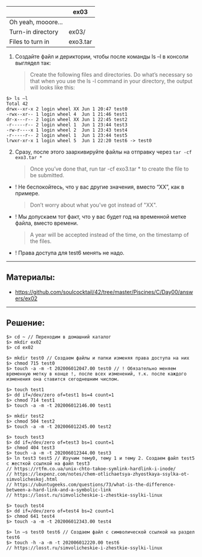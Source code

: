 | 			            |	ex03			      |
| ------------------ | -------------------|
| Oh yeah, mooore...                      |
| Turn-in directory  | 	ex03/	      		|
| Files to turn in   | 	exo3.tar          |

1. Создайте файл и дериктории, чтобы после команды ls –l в консоли выглядел так:
   > Create the following files and directories. Do what’s necessary so that when you use the ls -l command in your directory, the output will looks like this:

```
$> ls –l
Total 42
drwx--xr-x 2 login wheel XX Jun 1 20:47 test0
-rwx--xr-- 1 login wheel 4  Jun 1 21:46 test1
dr-x---r-- 2 login wheel XX Jun 1 22:45 test2
-r-----r-- 2 login wheel 1  Jun 1 23:44 test3
-rw-r----x 1 login wheel 2  Jun 1 23:43 test4
-r-----r-- 2 login wheel 1  Jun 1 23:44 test5
lrwxr-xr-x 1 login wheel 5  Jun 1 22:20 test6 -> test0
```

2. Сразу, после этого заархивируйте файлы на отправку через `tar -cf exo3.tar *`
   > Once you’ve done that, run tar -cf exo3.tar * to create the file to be submitted.

* ! Не беспокойтесь, что у вас другие значения, вместо “XX”, как в примере.
   > Don’t worry about what you’ve got instead of "XX".

* ! Мы допускаем тот факт, что у вас будет год на временной метке файла, вместо времени.
   > A year will be accepted instead of the time, on the timestamp of the files.

* ! Права доступа для test6 менять не надо.

---

## Материалы: ##
* https://github.com/soulcocktail/42/tree/master/Piscines/C/Day00/answers/ex02

---

## Решение: ##

```
$> cd ~ // Переходим в домашний каталог
$> mkdir ex02
$> cd ex02

$> mkdir test0 // Создаем файлы и папки изменяя права доступа на них
$> chmod 715 test0
$> touch -a -m -t 202006012047.00 test0 // ! Обязательно меняем временную метку в конце !, после всех изменений, т.к. после каждого изменения она ставится сегоднешним числом.

$> touch test1
$> dd if=/dev/zero of=test1 bs=4 count=1
$> chmod 714 test1
$> touch -a -m -t 202006012146.00 test1

$> mkdir test2
$> chmod 504 test2
$> touch -a -m -t 202006012245.00 test2

$> touch test3
$> dd if=/dev/zero of=test3 bs=1 count=1
$> chmod 404 test3
$> touch -a -m -t 202006012344.00 test3
$> ln test3 test5 // Изучим тему0, тему 1 и тему 2. Создаем файл test5 с жесткой ссылкой на файл test3
// https://rtfm.co.ua/unix-chto-takoe-symlink-hardlink-i-inode/
// https://lexpenz.com/notes/chem-otlichaetsya-zhyostkaya-ssylka-ot-simvolicheskoj.html
// https://ubuntugeeks.com/questions/73/what-is-the-difference-between-a-hard-link-and-a-symbolic-link
// https://losst.ru/simvolicheskie-i-zhestkie-ssylki-linux

$> touch test4
$> dd if=/dev/zero of=test4 bs=2 count=1
$> chmod 641 test4
$> touch -a -m -t 202006012343.00 test4

$> ln –s test0 test6 // Создаем файл с символической ссылкой на раздел test6
$> touch -h -a -m -t 202006012220.00 test6
// https://losst.ru/simvolicheskie-i-zhestkie-ssylki-linux
```
